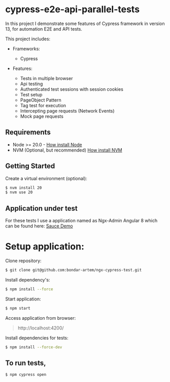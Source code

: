 # cypress-e2e-api-parallel-tests

In this project I demonstrate some features of Cypress framework in version 13, for automation E2E and API tests.

This project includes:

- Frameworks:
    - Cypress


- Features:
    - Tests in multiple browser
    - Api testing
    - Authenticated test sessions with session cookies
    - Test setup
    - PageObject Pattern
    - Tag test for execution
    - Intercepting page requests (Network Events)
    - Mock page requests

## Requirements
- Node >= 20.0 - [How install Node](https://nodejs.org/en)
- NVM (Optional, but recommended) [How install NVM](https://github.com/nvm-sh/nvm#installing-and-updating)

## Getting Started
Create a virtual environment (optional):

```bash
$ nvm install 20
$ nvm use 20
```

## Application under test
For these tests I use a application named as Ngx-Admin Angular 8 which can be found here: [Sauce Demo](https://github.com/bondar-artem/ngx-cypress-test/tree/master)

# Setup application:
Clone repository:

```Bash
$ git clone git@github.com:bondar-artem/ngx-cypress-test.git
```

Install dependency's:
```Bash
$ npm install --force
```

Start application:
```Bash
$ npm start
```

Access application from browser:
> http://localhost:4200/

Install dependencies for tests:

```bash
$ npm install --force-dev
```

## To run tests, 
```bash
$ npm cypress open
```